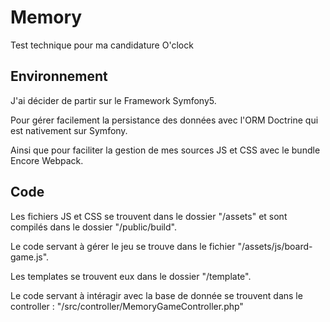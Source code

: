 # Memory

Test technique pour ma candidature O'clock

## Environnement 

J'ai décider de partir sur le Framework Symfony5.

Pour gérer facilement la persistance des données avec l'ORM Doctrine qui est nativement sur Symfony.

Ainsi que pour faciliter la gestion de mes sources JS et CSS avec le bundle Encore Webpack.

## Code

Les fichiers JS et CSS se trouvent dans le dossier "/assets" et sont compilés dans le dossier "/public/build".

Le code servant à gérer le jeu se trouve dans le fichier "/assets/js/board-game.js".

Les templates se trouvent eux dans le dossier "/template".

Le code servant à intéragir avec la base de donnée se trouvent dans le controller : "/src/controller/MemoryGameController.php"

